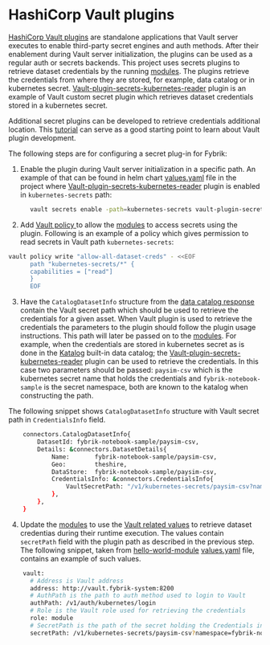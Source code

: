 # HashiCorp Vault plugins

[HashiCorp Vault plugins](https://www.vaultproject.io/docs/internals/plugins) are standalone applications that Vault server executes to enable third-party secret engines and auth methods. 
After their enablement during Vault server initialization, the plugins can be used as a regular auth or secrets backends. 
This project uses secrets plugins to retrieve dataset credentials by the running [modules](./modules.md). The plugins retrieve the credentials from where they are stored, for example, data catalog or in kubernetes secret.
[Vault-plugin-secrets-kubernetes-reader](https://github.com/mesh-for-data/vault-plugin-secrets-kubernetes-reader) plugin is an example of Vault custom secret plugin which retrieves dataset credentials stored in a kubernetes secret.

Additional secret plugins can be developed to retrieve credentials additional location. This [tutorial](https://learn.hashicorp.com/tutorials/vault/plugin-backends?in=vault/app-integration) can serve as a good starting point to learn about Vault plugin development.

The following steps are for configuring a secret plug-in for Fybrik:

1. Enable the plugin during Vault server initialization in a specific path. An example of that can be found in helm chart [values.yaml](https://github.com/mesh-for-data/mesh-for-data/blob/master/third_party/vault/vault-single-cluster/values.yaml) file in the project where [Vault-plugin-secrets-kubernetes-reader](https://github.com/mesh-for-data/vault-plugin-secrets-kubernetes-reader) plugin is enabled in `kubernetes-secrets` path:


```bash
      vault secrets enable -path=kubernetes-secrets vault-plugin-secrets-kubernetes-reader
```

2. Add [Vault policy ](https://www.vaultproject.io/docs/concepts/policies) to allow the [modules](./modules.md) to access secrets using the plugin.
Following is an example of a policy which gives permission to read secrets in Vault path `kubernetes-secrets`:

```bash
vault policy write "allow-all-dataset-creds" - <<EOF
      path "kubernetes-secrets/*" {
      capabilities = ["read"]
      }
      EOF
```
3. Have the `CatalogDatasetInfo` structure from the [data catalog response](../../reference/connectors#data_catalog_responseproto) contain the Vault secret path which should be used to retrieve the credentials for a given asset. When Vault plugin is used to retrieve the credentials the parameters to the plugin should follow the plugin usage instructions. This path will later be passed on to the [modules](./modules.md).
For example, when the credentials are stored in kubernetes secret as is done in the [Katalog](../reference/katalog.md) built-in data catalog; the [Vault-plugin-secrets-kubernetes-reader](https://github.com/mesh-for-data/vault-plugin-secrets-kubernetes-reader) plugin can be used to retrieve the credentials. In this case two parameters should be passed: `paysim-csv`  which is the kubernetes secret name that holds the credentials and `fybrik-notebook-sample` is the secret namespace, both are known to the katalog when constructing the path.

The following snippet shows `CatalogDatasetInfo` structure with Vault secret path in `CredentialsInfo` field.

```bash
	connectors.CatalogDatasetInfo{
		DatasetId: fybrik-notebook-sample/paysim-csv,
		Details: &connectors.DatasetDetails{
			Name:       fybrik-notebook-sample/paysim-csv,
			Geo:        theshire,
			DataStore:  fybrik-notebook-sample/paysim-csv,
			CredentialsInfo: &connectors.CredentialsInfo{
				VaultSecretPath: "/v1/kubernetes-secrets/paysim-csv?namespace=fybrik-notebook-sample"
			},
		},
    }
```
4. Update the [modules](./modules.md) to use the [Vault related values](../../reference/crds#blueprintspecflowstepsindexargumentscopydestinationvault) to retrieve dataset credentias during their runtime execution. The values contain `secretPath` field with the plugin path as described in the previous step.
The following snippet, taken from [hello-world-module](https://github.com/mesh-for-data/hello-world-module) [values.yaml](https://github.com/mesh-for-data/hello-world-module/blob/main/hello-world-module/values.yaml) file, contains an example of such values. 

```bash
    vault:
      # Address is Vault address
      address: http://vault.fybrik-system:8200
      # AuthPath is the path to auth method used to login to Vault
      authPath: /v1/auth/kubernetes/login
      # Role is the Vault role used for retrieving the credentials
      role: module
      # SecretPath is the path of the secret holding the Credentials in Vault
      secretPath: /v1/kubernetes-secrets/paysim-csv?namespace=fybrik-notebook-sample
```

